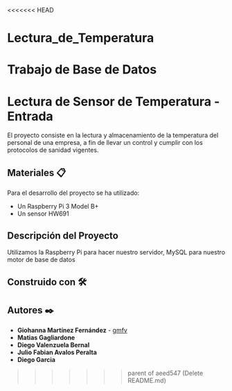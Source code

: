 <<<<<<< HEAD
# Lectura_de_Temperatura
Trabajo de Base de Datos
=======
# Lectura de Sensor de Temperatura - Entrada

 El proyecto consiste en la lectura y almacenamiento de la temperatura del personal de una empresa, a fin de llevar un control y cumplir con los protocolos de sanidad vigentes.


## Materiales 📋

 Para el desarrollo del proyecto se ha utilizado:
* Un Raspberry Pi 3 Model B+
* Un sensor HW691

## Descripción del Proyecto
 Utilizamos la Raspberry Pi para hacer nuestro servidor, MySQL para nuestro motor de base de datos

## Construido con 🛠️
 


## Autores ✒️

* **Giohanna Martínez Fernández** - [gmfv](https://github.com/gmfv)
* **Matias Gagliardone**
* **Diego Valenzuela Bernal**
* **Julio Fabian Avalos Peralta** 
* **Diego Garcia**
>>>>>>> parent of aeed547 (Delete README.md)
